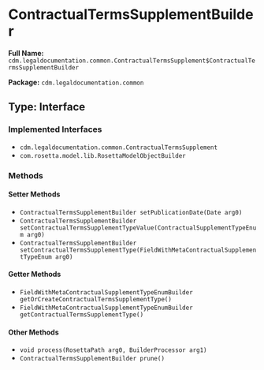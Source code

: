 # ContractualTermsSupplementBuilder

**Full Name:** `cdm.legaldocumentation.common.ContractualTermsSupplement$ContractualTermsSupplementBuilder`

**Package:** `cdm.legaldocumentation.common`

## Type: Interface

### Implemented Interfaces

- `cdm.legaldocumentation.common.ContractualTermsSupplement`
- `com.rosetta.model.lib.RosettaModelObjectBuilder`

### Methods

#### Setter Methods

- `ContractualTermsSupplementBuilder setPublicationDate(Date arg0)`
- `ContractualTermsSupplementBuilder setContractualTermsSupplementTypeValue(ContractualSupplementTypeEnum arg0)`
- `ContractualTermsSupplementBuilder setContractualTermsSupplementType(FieldWithMetaContractualSupplementTypeEnum arg0)`

#### Getter Methods

- `FieldWithMetaContractualSupplementTypeEnumBuilder getOrCreateContractualTermsSupplementType()`
- `FieldWithMetaContractualSupplementTypeEnumBuilder getContractualTermsSupplementType()`

#### Other Methods

- `void process(RosettaPath arg0, BuilderProcessor arg1)`
- `ContractualTermsSupplementBuilder prune()`

